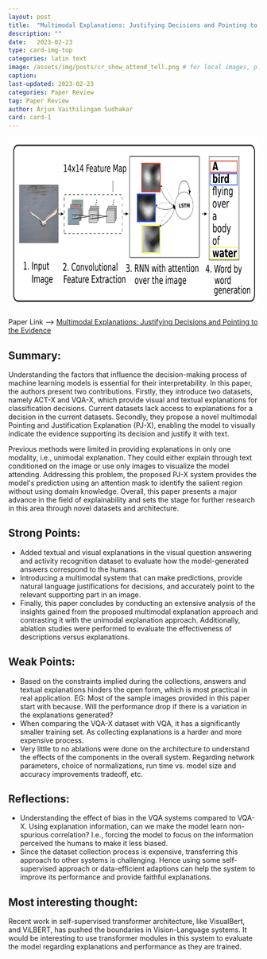 ```yaml
---
layout: post
title:  "Multimodal Explanations: Justifying Decisions and Pointing to the Evidence"
description: ""
date:   2023-02-23
type: card-img-top
categories: latin text
image: /assets/img/posts/cr_show_attend_tell.png # for local images, place in /assets/img/posts/
caption:
last-updated: 2023-02-23
categories: Paper Review
tag: Paper Review
author: Arjun Vaithilingam Sudhakar
card: card-1
---
```

<!-- ![key image](/assets/img/posts/cr_show_attend_tell.png) -->
<a href="url"><img src="/assets/img/posts/cr_show_attend_tell.png" align="center" height="350" width="750" ></a>

Paper Link --> [Multimodal Explanations: Justifying Decisions and Pointing to the Evidence](https://openaccess.thecvf.com/content_cvpr_2018/papers/Park_Multimodal_Explanations_Justifying_CVPR_2018_paper.pdf)
## Summary:

Understanding the factors that influence the decision-making process of machine learning models is essential for their interpretability. In this paper, the authors present two contributions. Firstly, they introduce two datasets, namely ACT-X and VQA-X, which provide visual and textual explanations for classification decisions. Current datasets lack access to explanations for a decision in the current datasets. Secondly, they propose a novel multimodal Pointing and Justification Explanation (PJ-X), enabling the model to visually indicate the evidence supporting its decision and justify it with text. 

Previous methods were limited in providing explanations in only one modality, i.e., unimodal explanation. They could either explain through text conditioned on the image or use only images to visualize the model attending. Addressing this problem, the proposed PJ-X system provides the model's prediction using an attention mask to identify the salient region without using domain knowledge. Overall, this paper presents a major advance in the field of explainability and sets the stage for further research in this area through novel datasets and architecture.

## Strong Points:
- Added textual and visual explanations in the visual question answering and activity recognition dataset to evaluate how the model-generated answers correspond to the humans. 
- Introducing a multimodal system that can make predictions, provide natural language justifications for decisions, and accurately point to the relevant supporting part in an image.
- Finally, this paper concludes by conducting an extensive analysis of the insights gained from the proposed multimodal explanation approach and contrasting it with the unimodal explanation approach. Additionally, ablation studies were performed to evaluate the effectiveness of descriptions versus explanations. 

## Weak Points:
- Based on the constraints implied during the collections, answers and textual explanations hinders the open form, which is most practical in real application. EG: Most of the sample images provided in this paper start with because. Will the performance drop if there is a variation in the explanations generated?
- When comparing the VQA-X dataset with VQA, it has a significantly smaller training set. As collecting explanations is a harder and more expensive process.
- Very little to no ablations were done on the architecture to understand the effects of the components in the overall system. Regarding network parameters, choice of normalizations, run time vs. model size and accuracy improvements tradeoff, etc.


## Reflections:
- Understanding the effect of bias in the VQA systems compared to VQA-X. Using explanation information, can we make the model learn non-spurious correlation? I.e., forcing the model to focus on the information perceived the humans to make it less biased.
- Since the dataset collection process is expensive, transferring this approach to other systems is challenging. Hence using some self-supervised approach or data-efficient adaptions can help the system to improve its performance and provide faithful explanations.


## Most interesting thought: 
Recent work in self-supervised transformer architecture, like VisualBert, and ViLBERT, has pushed the boundaries in Vision-Language systems. It would be interesting to use transformer modules in this system to evaluate the model regarding explanations and performance as they are trained. 

